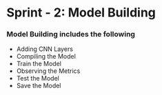 # Sprint - 2: Model Building
### Model Building includes the following

- Adding CNN Layers
- Compiling the Model
- Train the Model
- Observing the Metrics
- Test the Model
- Save the Model
